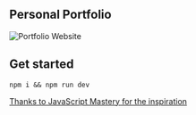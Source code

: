 ## Personal Portfolio

![Portfolio Website](https://i.ibb.co/WgPMpts/image.png)

## Get started

```
npm i && npm run dev
```

[Thanks to JavaScript Mastery for the inspiration](https://www.youtube.com/watch?v=OPaLnMw2i_0&list=PL1YmAbfxmHuOsV3zmAnncnql3MMsIeO2_&index=24)
